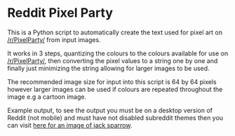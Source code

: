 # Reddit Pixel Party

This is a Python script to automatically create the text used for pixel art on [/r/PixelParty/](https://www.reddit.com/r/PixelParty/) from input images.

It works in 3 steps, quantizing the colours to the colours available for use on [/r/PixelParty/](https://www.reddit.com/r/PixelParty/), then converting the pixel values to a string one by one and finally just minimizing the string allowing for larger images to be used.

The recommended image size for input into this script is 64 by 64 pixels however larger images can be used if colours are repeated throughout the image e.g a cartoon image.

Example output, to see the output you must be on a desktop version of Reddit (not mobile) and must have not disabled subreddit themes then you can visit [here for an image of jack sparrow](https://www.reddit.com/r/PixelParty/comments/62q0d0/captain_jack_sparrow_image_test/).
